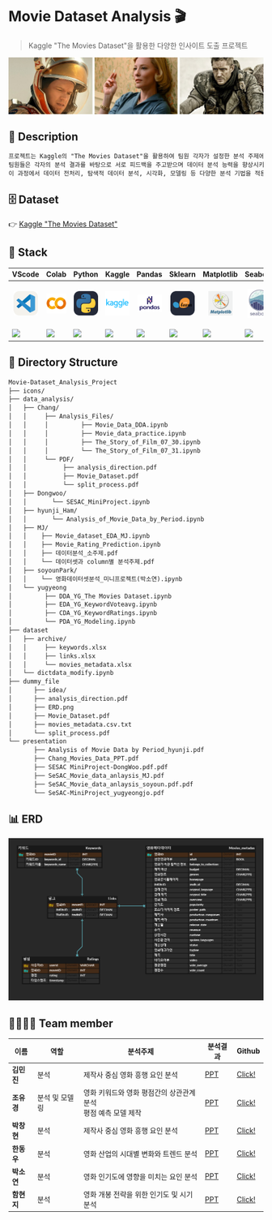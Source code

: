 
# Movie Dataset Analysis 🎬

> Kaggle "The Movies Dataset"을 활용한 다양한 인사이트 도출 프로젝트

![The Movies Dataset](./icons/dataset-cover.jpg)

## 📖 Description
```markdown
프로젝트는 Kaggle의 "The Movies Dataset"을 활용하여 팀원 각자가 설정한 분석 주제에 따라 다양한 인사이트를 도출하는 것을 목표로 하였습니다. 
팀원들은 각자의 분석 결과를 바탕으로 서로 피드백을 주고받으며 데이터 분석 능력을 향상시키고, 영화 산업에 대한 다양한 통찰을 공유하였습니다. 
이 과정에서 데이터 전처리, 탐색적 데이터 분석, 시각화, 모델링 등 다양한 분석 기법을 적용하여 영화 데이터에 숨겨진 패턴과 트렌드를 파악하였습니다.
```

## 🗄️ Dataset
👉 [Kaggle "The Movies Dataset"](https://www.kaggle.com/datasets/rounakbanik/the-movies-dataset?select=keywords.csv)

## 🔧 Stack

|<center>VScode</center>|<center>Colab</center>|<center>Python</center>|<center>Kaggle</center>|<center>Pandas</center>|<center>Sklearn</center>|<center>Matplotlib</center>|<center>Seaborn</center>|
|--|--|--|--|--|--|--|--|
|<p align="center"><img alt="vscode" src="./icons/VSCode-Light.svg" width="48"></p>|<p align="center"><img alt="vscode" src="./icons/Google_Colaboratory_SVG_Logo.svg" width="48"></p>|<p align="center"><img alt="html" src="./icons/Python-Dark.svg" width="48"></p>|<p align="center"><img alt="vscode" src="./icons/kaggle.jpg" width="48"></p>|<p align="center"><img alt="html" src="./icons/Pandas.png" width="48"></p>|<p align="center"><img alt="html" src="./icons/ScikitLearn-Dark.svg" width="48"></p>|<p align="center"><img alt="html" src="./icons/matplotlib.png" width="48"></p>|<p align="center"><img alt="html" src="./icons/Seaborn.jpg" width="48"></p>|
|<img src="https://img.shields.io/badge/visual studio code-007ACC?style=for-the-badge&logo=visualstudiocode&logoColor=white">|<img src="https://img.shields.io/badge/google colab-F9AB00?style=for-the-badge&logo=googlecolab&logoColor=white">|<img src="https://img.shields.io/badge/Python-3776AB?style=for-the-badge&logo=python&logoColor=white">|<img src="https://img.shields.io/badge/Kaggle-035a7d?style=for-the-badge&logo=kaggle&logoColor=white">|<img src="https://img.shields.io/badge/pandas-%23150458.svg?style=for-the-badge&logo=pandas&logoColor=white">|<img src="https://img.shields.io/badge/scikit--learn-%23F7931E.svg?style=for-the-badge&logo=scikit-learn&logoColor=white">|<img src="https://img.shields.io/badge/Matplotlib-%23ffffff.svg?style=for-the-badge&logo=Matplotlib&logoColor=black">|<img src="https://img.shields.io/badge/Seaborn-%237fb3d5.svg?style=for-the-badge&logo=Seaborn&logoColor=black">|

## 📂 Directory Structure

```markdown
Movie-Dataset_Analysis_Project
├── icons/
├── data_analysis/
│   ├── Chang/
│   │     ├── Analysis_Files/
│   │     │         ├── Movie_Data_DDA.ipynb
│   │     │         ├── Movie_data_practice.ipynb
│   │     │         ├── The_Story_of_Film_07_30.ipynb
│   │     │         └── The_Story_of_Film_07_31.ipynb
│   │     └── PDF/
│   │          ├── analysis_direction.pdf
│   │          ├── Movie_Dataset.pdf
│   │          └── split_process.pdf
│   ├── Dongwoo/
│   │       └── SESAC_MiniProject.ipynb
│   ├── hyunji_Ham/
│   │       └── Analysis_of_Movie_Data_by_Period.ipynb
│   ├── MJ/
│   │    ├── Movie_dataset_EDA_MJ.ipynb
│   │    ├── Movie_Rating_Prediction.ipynb
│   │    ├── 데이터분석_소주제.pdf
│   │    └── 데이터셋과 column별 분석주제.pdf
│   ├── soyounPark/
│   │    └── 영화데이터셋분석_미니프로젝트(박소연).ipynb
│   └── yugyeong
│         ├── DDA_YG_The Movies Dataset.ipynb
│         ├── EDA_YG_KeywordVoteavg.ipynb
│         ├── CDA_YG_KeywordRatings.ipynb
│         └── PDA_YG_Modeling.ipynb
├── dataset
│   ├── archive/
│   │     ├── keywords.xlsx
│   │     ├── links.xlsx
│   │     └── movies_metadata.xlsx
│   └── dictdata_modify.ipynb
├── dummy_file
│      ├── idea/
│      ├── analysis_direction.pdf
│      ├── ERD.png
│      ├── Movie_Dataset.pdf
│      ├── movies_metadata.csv.txt
│      └── split_process.pdf
└── presentation
       ├── Analysis of Movie Data by Period_hyunji.pdf
       ├── Chang_Movies_Data_PPT.pdf
       ├── SESAC MiniProject-DongWoo.pdf.pdf
       ├── SeSAC_Movie_data_anlaysis_MJ.pdf
       ├── SeSAC_Movie_data_anlaysis_soyoun.pdf.pdf
       └── SeSAC-MiniProject_yugyeongjo.pdf
```

## 📊 ERD
![ERD](./dummy_file/ERD.png)

## 👨‍👩‍👧‍👦 Team member
|이름|역할|분석주제|분석결과|Github|
|--|--|--|--|--|
|**김민진**|분석|제작사 중심 영화 흥행 요인 분석|[PPT](./presentation/SeSAC_Movie_data_anlaysis_MJ.pdf)|[Click!](https://github.com/mjxxkxx)|
|**조유경**|분석 및 모델링|영화 키워드와 영화 평점간의 상관관계 분석 <br> 평점 예측 모델 제작|[PPT](./presentation/SeSAC-MiniProject_yugyeongjo.pdf)|[Click!](https://github.com/YugyeongJo)|
|**박창현**|분석|제작사 중심 영화 흥행 요인 분석|[PPT](./presentation/Chang_Movies_Data_PPT.pdf)|[Click!](https://github.com/Chang-Hyeon-Park)|
|**한동우**|분석|영화 산업의 시대별 변화와 트렌드 분석|[PPT](./presentation/SESAC%20MiniProject-DongWoo.pdf.pdf)|[Click!](https://github.com/DongwooHan-GitHub)|
|**박소연**|분석|영화 인기도에 영향을 미치는 요인 분석|[PPT](./presentation/SeSAC_Movie_data_anlaysis_soyoun.pdf.pdf)|[Click!](https://github.com/amnyday)|
|**함현지**|분석|영화 개봉 전략을 위한 인기도 및 시기 분석|[PPT](./presentation/Analysis%20of%20Movie%20Data%20by%20Period_hyunji.pdf)|[Click!](https://github.com/rmfpafls)|
